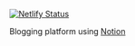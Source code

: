 [![Netlify Status](https://api.netlify.com/api/v1/badges/d5ea3cec-3de5-4c34-9c12-6674ef303a1d/deploy-status)](https://app.netlify.com/sites/rkp-notion/deploys)

Blogging platform using [Notion](https://notion.so)